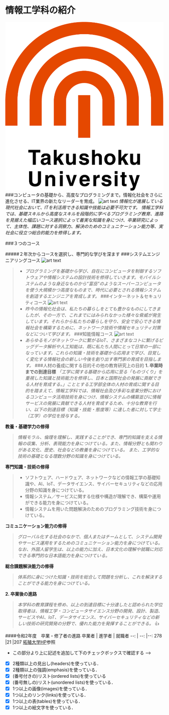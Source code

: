 # 情報工学科の紹介
![logo](logo.png)
###コンピュータの基礎から、高度なプログラミングまで。情報化社会をさらに進化させる、IT業界の新たなリーダーを育成。
![art text](https://feng.takushoku-u.ac.jp/albums/abm00014693.jpg)
_情報化が進展している現代社会において、ITを利活用できる知識や技能は必要不可欠です。
情報工学科では、基礎スキルから高度なスキルを段階的に学べるプログラミング教育、進路を見据えた幅広いコース選択によって着実な知識を身につけ、卒業研究によって、主体性、課題に対する洞察力、解決のためのコミュニケーション能力等、実社会に役立つ総合的能力を修得します。_

###３つのコース

#####２年次からコースを選択し、専門的な学びを深ます
###システムエンジニアリングコース
![art text](https://feng.takushoku-u.ac.jp/albums/abm00014679.jpg)
>* *プログラミングを基礎から学び、自在にコンピュータを制御するソフトウェアや情報システムの設計技術を修得していきます。モバイルシステムのような身近なものから“富岳”のようなスーパーコンピュータを使う大規模かつ高度なものまで、時代に必要とされる情報システムを創造するエンジニアを育成します。*
###インターネット＆セキュリティコース
![art text](https://feng.takushoku-u.ac.jp/albums/abm00014680.jpg)
>* *昨今の情報化社会は、私たちの暮らしをとても豊かなものにしてきましたが、その一方で、これまでにはみられなかった様々な脅威が発生しています。それらから私たちの暮らしを守り、安全で安心できる情報社会を構築するために、ネットワーク技術や情報セキュリティ対策などについて学びます。*
###知能情報コース
![art text](https://feng.takushoku-u.ac.jp/albums/abm00014681.jpg)
>* *あらゆるモノがネットワークに繋がるIoT、さまざまなコトに繋げるビッグデータ解析や人工知能は、既に私たち人間にとって日常の一部になっています。これらの知識・技術を基礎から応用まで学び、目覚しく変化する情報社会の新しい今後を創り出す専門家の育成を目指します。*
###人材の養成に関する目的その他の教育研究上の目的
**1. 卒業時までの到達目標**
>*「工学に関する基礎から応用に至る「ものづくり」を重視した知識と技術能力を修得し、日本と国際社会の発展に貢献できる人材を育成する。」こととする工学部全体の人材の育成に関する目的を踏まえて、情報工学科では、情報社会及び多彩な産業分野におけるコンピュータ活用技術を身につけ、情報システムの構築並びに情報サービスの発展に貢献できる人材を育成するため、十分な教育を行い、以下の到達目標（知識・技能・態度等）に達した者に対して学士（工学）の学位を授与する。*

**教養・基礎学力の修得**
>*情報モラル、倫理を理解し、実践することができ、専門的知識を支える情報の収集、分析、表現能力を身につけている。また、情報分野とも関わりがある文化、歴史、社会などの教養を身につけている。*
*また、工学的な技術の基礎となる理数分野の知識を身につけている。*

**専門知識・技術の修得**
>* ソフトウェア、ハードウェア、ネットワークなどの情報工学の基礎知識や、AI、IoT、データサイエンス、サイバーセキュリティなどの応用分野の知識を身につけている。
>* 情報システム／サービスに関する仕様や構造が理解でき、構築や運用ができる能力を身につけている。
>* 情報システムを用いた問題解決のためのプログラミング技術を身につけている。

**コミュニケーション能力の修得**
>*グローバル化する社会のなかで、個人またはチームとして、システム開発やサービス運用をするためのコミュニケーション能力を身につけている。*
>*なお、外国人留学生は、以上の能力に加え、日本文化の理解や就職に対応できる専門的な日本語能力を身につけている。*

**総合課題解決能力の修得**
>*体系的に身につけた知識・技術を総合して問題を分析し、これを解決することができる能力を身につけている。*

**2. 卒業後の進路**
>*本学科の教育課程を修め、以上の到達目標に十分達したと認められた学位取得者は、情報工学・コンピュータサイエンス分野の開発、設計、製造、サービスやAI、IoT、データサイエンス、サイバーセキュリティなどの新しい技術の研究開発の分野で、優れた能力を発揮することができる。* :+1:

####令和2年度 卒業・修了者の進路
卒業者 | 進学者 | 就職者
--: | --: |--:
278 |21 |207
[拓殖大学HP](https://www.takushoku-u.ac.jp/summary/files/0406_2020.pdf)参照
- この部分より上に記述を追加して下のチェックボックスで確認する -->

- [x] 2種類以上の見出し(headers)を使っている．
- [x] 2種類以上の強調(emphasis)を使っている．
- [x] (番号付きの)リスト(ordered lists)を使っている
- [x] (番号無しの)リスト(unordered lists)を使っている．
- [x] 1つ以上の画像(images)を使っている．
- [x] 1つ以上のリンク(links)を使っている．
- [x] 1つ以上の表(tables)を使っている．
- [x] 1つ以上の絵文字を使っている．

